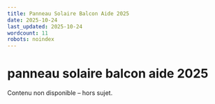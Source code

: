 ```yaml
---
title: Panneau Solaire Balcon Aide 2025
date: 2025-10-24
last_updated: 2025-10-24
wordcount: 11
robots: noindex
---
```


# panneau solaire balcon aide 2025

Contenu non disponible – hors sujet.